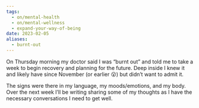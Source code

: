 ```yaml
---
tags:
  - on/mental-health
  - on/mental-wellness
  - expand-your-way-of-being
date: 2023-02-05
aliases:
  - burnt-out
---
```

On Thursday morning my doctor said I was “burnt out” and told me to take a week to begin recovery and planning for the future. Deep inside I knew it and likely have since November (or earlier 😮) but didn’t want to admit it.

The signs were there in my language, my moods/emotions, and my body. Over the next week I’ll be writing sharing some of my thoughts as I have the necessary conversations I need to get well.